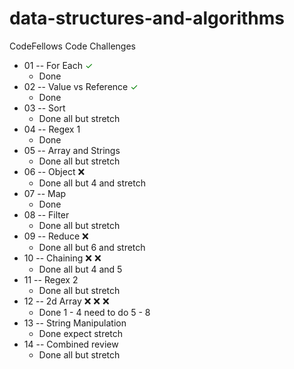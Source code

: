 # data-structures-and-algorithms
CodeFellows Code Challenges

- 01 -- For Each <span style="color:green">✓</span>
	- Done
- 02 -- Value vs Reference <font color='green'>✓</font>
	- Done
- 03 -- Sort
	- Done all but stretch
- 04 -- Regex 1
	- Done
- 05 -- Array and Strings
	- Done all but stretch
- 06 -- Object :x:
	- Done all but 4 and stretch
- 07 -- Map
	- Done
- 08 -- Filter
	- Done all but stretch
- 09 -- Reduce :x:
	- Done all but 6 and stretch
- 10 -- Chaining :x: :x: 
	- Done all but 4 and 5
- 11 -- Regex 2
	- Done all but stretch
- 12 -- 2d Array :x: :x: :x:
	- Done 1 - 4 need to do 5 - 8
- 13 -- String Manipulation
	- Done expect stretch
- 14 -- Combined review
	- Done all but stretch
